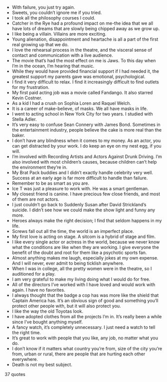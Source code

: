 - With failure, you just try again.
 - Sweets, you couldn’t ignore me if you tried.
 - I took all the philosophy courses I could.
 - Catcher in the Rye had a profound impact on me-the idea that we all have lots of dreams that are slowly being chipped away as we grow up.
 - I like being a villain. Villains are more exciting.
 - Young alienation, disappointment and heartache is all a part of the first real growing up that we do.
 - I love the rehearsal process in the theatre, and the visceral sense of contact and communication with a live audience.
 - The movie that’s had the most effect on me is Jaws. To this day when I’m in the ocean, I’m hearing that music.
 - While they would have provided financial support if I had needed it, the greatest support my parents gave was emotional, psychological.
 - I find it very difficult to relax. I find it increasingly difficult to find outlets for my frustration.
 - My first paid acting job was a movie called Fandango. It also starred Kevin Costner.
 - As a kid I had a crush on Sophia Loren and Raquel Welch.
 - It is a career of make-believe, of masks. We all have masks in life.
 - I went to acting school in New York City for two years. I studied with Stella Adler.
 - It’s very easy to confuse Sean Connery with James Bond. Sometimes in the entertainment industry, people believe the cake is more real than the baker.
 - I don’t have any blindness when it comes to my money. As an actor, you can get distracted by your work. I do keep an eye on my nest egg, if you will.
 - I’m involved with Recording Artists and Actors Against Drunk Driving. I’m also involved with most children’s causes, because children can’t help the environment they’re in.
 - My Brat Pack buddies and I didn’t exactly handle celebrity very well. Success at an early age is far more difficult to handle than failure.
 - Remember to be as smart as you are.
 - Ice T was just a pleasure to work with. He was a smart gentleman.
 - My closest friend is canine. I have precious few close friends, and most of them are not actors.
 - I just couldn’t go back to Suddenly Susan after David Strickland’s suicide. I didn’t see how we could make the show light and funny any more.
 - Heroes always make the right decision; I find that seldom happens in my life.
 - Screws fall out all the time, the world is an imperfect place.
 - My first love is acting on stage. A sitcom is a hybrid of stage and film.
 - I like every single actor or actress in the world, because we never know what the conditions are like when they are working. I give everyone the benefit of the doubt and root for them like a psychotic sports fan.
 - Almost anything makes me laugh, especially jokes at my own expense. And I will never, ever admit to being ticklish anywhere.
 - When I was in college, all the pretty women were in the theatre, so I auditioned for a play.
 - I am very grateful to make my living doing what I would do for free.
 - All of the directors I’ve worked with I have loved and would work with again. I have no favorites.
 - I always thought that the badge a cop has was more like the shield that Captain America has. It’s an obvious sign of good and something you’ll protect other people with, but it will also protect you.
 - I like the way the old Toyotas look.
 - I have adopted clothes from all the projects I’m in. It’s really been a while since I’ve bought anything myself.
 - A fancy watch, it’s completely unnecessary. I just need a watch to tell the right time.
 - It’s great to work with people that you like, any job, no matter what you do.
 - I don’t know if it matters what country you’re from, size of the city you’re from, urban or rural, there are people that are hurting each other everywhere.
 - Death is not my best subject.

37 quotes